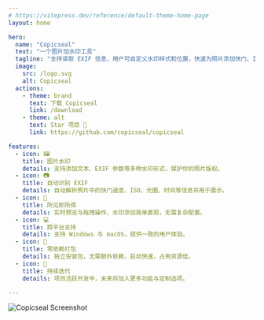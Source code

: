 ```yaml
---
# https://vitepress.dev/reference/default-theme-home-page
layout: home

hero:
  name: "Copicseal"
  text: "一个图片加水印工具"
  tagline: "支持读取 EXIF 信息，用户可自定义水印样式和位置，快速为照片添加快门、ISO 等相机参数。"
  image:
    src: /logo.svg
    alt: Copicseal
  actions:
    - theme: brand
      text: 下载 Copicseal
      link: /download
    - theme: alt
      text: Star 项目 🌟 
      link: https://github.com/copicseal/copicseal

features:
  - icon: 🖼️
    title: 图片水印
    details: 支持添加文本、EXIF 参数等多种水印形式，保护你的照片版权。
  - icon: 📷
    title: 自动识别 EXIF
    details: 自动解析照片中的快门速度、ISO、光圈、时间等信息并用于展示。
  - icon: 👀
    title: 所见即所得
    details: 实时预览与拖拽操作，水印添加简单直观，无需复杂配置。
  - icon: 💻
    title: 跨平台支持
    details: 支持 Windows 与 macOS，提供一致的用户体验。
  - icon: 🚀
    title: 零依赖打包
    details: 独立安装包，无需额外依赖，启动快速，占用资源低。
  - icon: 🔄
    title: 持续迭代
    details: 项目活跃开发中，未来将加入更多功能与定制选项。

---
```


<picture>
  <source srcset="/screenshot01.webp" type="image/webp">
  <img src="/screenshot01.png" alt="Copicseal Screenshot">
</picture>